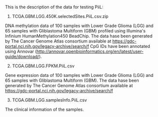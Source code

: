 This is the description of the data for testing PiiL:

1. TCGA.GBM.LGG.450K.selectedSites.PiiL.csv.zip

DNA methylation data of 100 samples with Lower Grade Glioma (LGG) and 65 samples with Gliblastoma Multiform (GBM) profiled using Illumina's Infinium HumanMethylation450 BeadChip.
The data hase been generated by The Cancer Genome Atlas consortium available at https://gdc-portal.nci.nih.gov/legacy-archive/search/f
CpG IDs have been annotated using Annovar (http://annovar.openbioinformatics.org/en/latest/user-guide/download/).


2. TCGA.GBM.LGG.FPKM.PiiL.csv

Gene expression data of 100 samples with Lower Grade Glioma (LGG) and 65 samples with Gliblastoma Multiform (GBM).
The data hase been generated by The Cancer Genome Atlas consortium available at https://gdc-portal.nci.nih.gov/legacy-archive/search/f


3. TCGA.GBM.LGG.samplesInfo.PiiL.csv

The clinical information of the samples.
